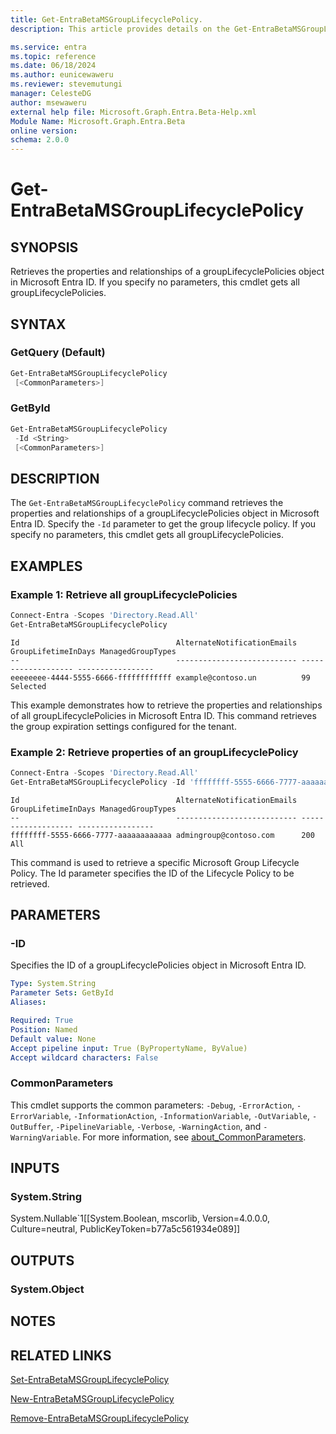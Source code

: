 ```yaml
---
title: Get-EntraBetaMSGroupLifecyclePolicy.
description: This article provides details on the Get-EntraBetaMSGroupLifecyclePolicy command.

ms.service: entra
ms.topic: reference
ms.date: 06/18/2024
ms.author: eunicewaweru
ms.reviewer: stevemutungi
manager: CelesteDG
author: msewaweru
external help file: Microsoft.Graph.Entra.Beta-Help.xml
Module Name: Microsoft.Graph.Entra.Beta
online version:
schema: 2.0.0
---
```


# Get-EntraBetaMSGroupLifecyclePolicy

## SYNOPSIS
Retrieves the properties and relationships of a groupLifecyclePolicies object in Microsoft Entra ID.
If you specify no parameters, this cmdlet gets all groupLifecyclePolicies.

## SYNTAX

### GetQuery (Default)
```powershell
Get-EntraBetaMSGroupLifecyclePolicy 
 [<CommonParameters>]
```

### GetById
```powershell
Get-EntraBetaMSGroupLifecyclePolicy 
 -Id <String> 
 [<CommonParameters>]
```

## DESCRIPTION
The `Get-EntraBetaMSGroupLifecyclePolicy` command retrieves the properties and relationships of a groupLifecyclePolicies object in Microsoft Entra ID. Specify the `-Id` parameter to get the group lifecycle policy.
If you specify no parameters, this cmdlet gets all groupLifecyclePolicies.

## EXAMPLES

### Example 1: Retrieve all groupLifecyclePolicies
```powershell
Connect-Entra -Scopes 'Directory.Read.All'
Get-EntraBetaMSGroupLifecyclePolicy
```
```output
Id                                   AlternateNotificationEmails GroupLifetimeInDays ManagedGroupTypes
--                                   --------------------------- ------------------- -----------------
eeeeeeee-4444-5555-6666-ffffffffffff example@contoso.un          99                  Selected
```

This example demonstrates how to retrieve the properties and relationships of all groupLifecyclePolicies in Microsoft Entra ID.
This command retrieves the group expiration settings configured for the tenant.

### Example 2: Retrieve properties of an groupLifecyclePolicy

```powershell
Connect-Entra -Scopes 'Directory.Read.All'
Get-EntraBetaMSGroupLifecyclePolicy -Id 'ffffffff-5555-6666-7777-aaaaaaaaaaaa'
```

```output
Id                                   AlternateNotificationEmails GroupLifetimeInDays ManagedGroupTypes
--                                   --------------------------- ------------------- -----------------
ffffffff-5555-6666-7777-aaaaaaaaaaaa admingroup@contoso.com      200                 All
```

This command is used to retrieve a specific Microsoft Group Lifecycle Policy. The Id parameter specifies the ID of the Lifecycle Policy to be retrieved.

## PARAMETERS

### -ID
Specifies the ID of a groupLifecyclePolicies object in Microsoft Entra ID.

```yaml
Type: System.String
Parameter Sets: GetById
Aliases:

Required: True
Position: Named
Default value: None
Accept pipeline input: True (ByPropertyName, ByValue)
Accept wildcard characters: False
```

### CommonParameters
This cmdlet supports the common parameters: `-Debug`, `-ErrorAction`, `-ErrorVariable`, `-InformationAction`, `-InformationVariable`, `-OutVariable`, `-OutBuffer`, `-PipelineVariable`, `-Verbose`, `-WarningAction`, and `-WarningVariable`. For more information, see [about_CommonParameters](https://go.microsoft.com/fwlink/?LinkID=113216).

## INPUTS

### System.String
System.Nullable\`1\[\[System.Boolean, mscorlib, Version=4.0.0.0, Culture=neutral, PublicKeyToken=b77a5c561934e089\]\]

## OUTPUTS

### System.Object
## NOTES

## RELATED LINKS
[Set-EntraBetaMSGroupLifecyclePolicy](Set-EntraBetaMSGroupLifecyclePolicy.md)

[New-EntraBetaMSGroupLifecyclePolicy](New-EntraBetaMSGroupLifecyclePolicy.md)

[Remove-EntraBetaMSGroupLifecyclePolicy](Remove-EntraBetaMSGroupLifecyclePolicy.md)
